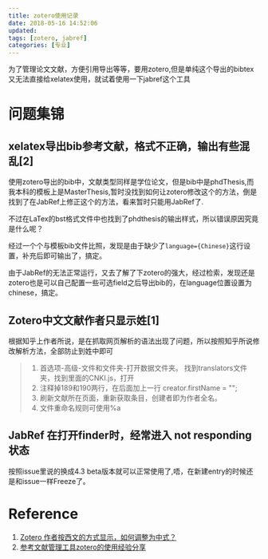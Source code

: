 ```yaml
---
title: zotero使用记录
date: 2018-05-16 14:52:06
updated:
tags: [zotero, jabref]
categories: [专业]
---
```


为了管理论文文献，方便引用导出等等，要用zotero,但是单纯这个导出的bibtex又无法直接给xelatex使用，就试着使用一下jabref这个工具

<!--more-->
# 问题集锦

## xelatex导出bib参考文献，格式不正确，输出有些混乱[2]

使用zotero导出的bib中，文献类型同样是学位论文，但是bib中是phdThesis,而我本科的模板上是MasterThesis,暂时没找到如何让zotero修改这个的方法，倒是找到了在JabRef上修正这个的方法，看来暂时只能用JabRef了.

不过在LaTex的bst格式文件中也找到了phdthesis的输出样式，所以错误原因究竟是什么呢？

经过一个个与模板bib文件比照，发现是由于缺少了`language={Chinese}`这行设置，补充后即可输出了，搞定。

由于JabRef的无法正常运行，又去了解了下zotero的强大，经过检索，发现还是zotero也是可以自己配置一些可选field之后导出bib的，在language位置设置为chinese，搞定。

## Zotero中文文献作者只显示姓[1]

根据知乎上作者所说，是在抓取网页解析的语法出现了问题，所以按照知乎所说修改解析方法，全部防止到姓中即可
>1. 首选项-高级-文件和文件夹-打开数据文件夹。
>找到translators文件夹，找到里面的CNKI.js，打开
>2. 注释掉189和190两行，在后面加上一行 creator.firstName = "";
>3. 刷新文献所在页面，重新获取条目，创建者即为作者全名。
>4. 文件重命名规则可使用%a

## JabRef 在打开finder时，经常进入 not responding状态

按照issue里说的换成4.3 beta版本就可以正常使用了,唔，在新建entry的时候还是和issue一样Freeze了。

# Reference
1. [Zotero 作者按西文的方式显示，如何调整为中式？](https://www.zhihu.com/question/58599043)
2. [参考文献管理工具zotero的使用经验分享](http://muchong.com/html/201410/7981977.html)

